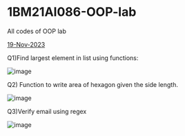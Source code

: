 # 1BM21AI086-OOP-lab
All codes of OOP lab

<u>19-Nov-2023</u>

Q1)Find largest element in list using functions:


![image](https://github.com/Prahladhnc/1BM21AI086-OOP-lab/assets/116821694/8b9daa3c-4e47-4c28-a9b2-911b384916ec)


Q2) Function to write area of hexagon given the side length.

![image](https://github.com/Prahladhnc/1BM21AI086-OOP-lab/assets/116821694/1c7d80fc-6176-4ed4-a8bc-d8849c79c92e)

 Q3)Verify email using regex

 ![image](https://github.com/Prahladhnc/1BM21AI086-OOP-lab/assets/116821694/5dfc3885-3fa4-476d-b0ea-e8c0a585e09e)
